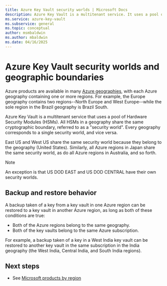 ```yaml
---
title: Azure Key Vault security worlds | Microsoft Docs
description: Azure Key Vault is a multitenant service. It uses a pool of HSMs in each Azure region. All regions in a geographic region share a cryptographic boundary.
ms.service: azure-key-vault
ms.subservice: general
ms.topic: conceptual
author: msmbaldwin
ms.author: mbaldwin
ms.date: 04/16/2025
---
```

# Azure Key Vault security worlds and geographic boundaries

Azure products are available in many [Azure geographies](https://azure.microsoft.com/global-infrastructure/geographies/), with each Azure geography containing one or more regions. For example, the Europe geography contains two regions--North Europe and West Europe--while the sole region in the Brazil geography is Brazil South.

Azure Key Vault is a multitenant service that uses a pool of Hardware Security Modules (HSMs). All HSMs in a geography share the same cryptographic boundary, referred to as a "security world". Every geography corresponds to a single security world, and vice versa.

East US and West US share the same security world because they belong to the geography (United States). Similarly, all Azure regions in Japan share the same security world, as do all Azure regions in Australia, and so forth.

>[!NOTE]
> An exception is that US DOD EAST and US DOD CENTRAL have their own security worlds.

## Backup and restore behavior

A backup taken of a key from a key vault in one Azure region can be restored to a key vault in another Azure region, as long as both of these conditions are true:

- Both of the Azure regions belong to the same geography.
- Both of the key vaults belong to the same Azure subscription.

For example, a backup taken of a key in a West India key vault can be restored to another key vault in the same subscription in the India geography (the West India, Central India, and South India regions).

## Next steps

- See [Microsoft products by region](https://azure.microsoft.com/regions/services/)
